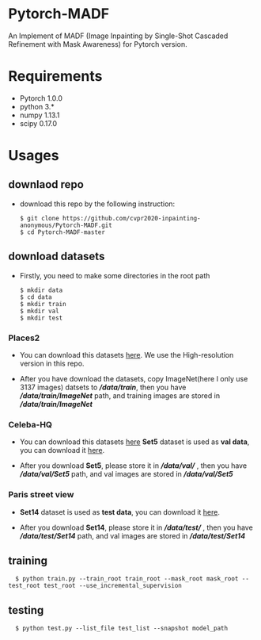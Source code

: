 # Pytorch-MADF

An Implement of MADF (Image Inpainting by Single-Shot Cascaded Refinement with Mask Awareness) for Pytorch version.

# Requirements
  - Pytorch 1.0.0
  - python 3.*
  - numpy 1.13.1
  - scipy 0.17.0
  
  
# Usages
  ## downlaod repo
  - download this repo by the following instruction:
  
        $ git clone https://github.com/cvpr2020-inpainting-anonymous/Pytorch-MADF.git
        $ cd Pytorch-MADF-master
      
  ## download datasets
  - Firstly, you need to make some directories in the root path
  
        $ mkdir data
        $ cd data
        $ mkdir train
        $ mkdir val
        $ mkdir test   

  ### Places2
  - You can download this datasets [here](http://places2.csail.mit.edu/download.html). We use the High-resolution version in this repo.
  
  - After you have download the datasets, copy ImageNet(here I only use 3137 images) datsets to ***/data/train***, then you have ***/data/train/ImageNet*** path, and training images are stored in ***/data/train/ImageNet***
  
  
  ### Celeba-HQ
  - You can download this datasets [here]() **Set5** dataset is used as **val data**, you can download it [here](http://data.csail.mit.edu/places/places365/val_large.tar).
  
  - After you download **Set5**, please store it in ***/data/val/*** , then you have ***/data/val/Set5*** path, and val images are stored in ***/data/val/Set5***
  
  ### Paris street view
  - **Set14** dataset is used as **test data**, you can download it [here](http://data.csail.mit.edu/places/places365/test_large.tar).
  
  - After you download **Set14**, please store it in ***/data/test/*** , then you have ***/data/test/Set14*** path, and val images are stored in ***/data/test/Set14***
 
  ## training
  
      $ python train.py --train_root train_root --mask_root mask_root --test_root test_root --use_incremental_supervision  
      
  ## testing
  
      $ python test.py --list_file test_list --snapshot model_path
